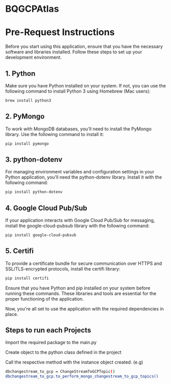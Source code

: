 # BQGCPAtlas

# Pre-Request Instructions

Before you start using this application, ensure that you have the necessary software and libraries installed. Follow these steps to set up your development environment.

## 1. Python

Make sure you have Python installed on your system. If not, you can use the following command to install Python 3 using Homebrew (Mac users):

```bash
brew install python3
```

## 2. PyMongo
To work with MongoDB databases, you'll need to install the PyMongo library. Use the following command to install it:

```bash
pip install pymongo
```

## 3. python-dotenv
For managing environment variables and configuration settings in your Python application, you'll need the python-dotenv library. Install it with the following command:

```bash
pip install python-dotenv
```

## 4. Google Cloud Pub/Sub
If your application interacts with Google Cloud Pub/Sub for messaging, install the google-cloud-pubsub library with the following command:

```bash
pip install google-cloud-pubsub
```

## 5. Certifi
To provide a certificate bundle for secure communication over HTTPS and SSL/TLS-encrypted protocols, install the certifi library:

```bash
pip install certifi
```

Ensure that you have Python and pip installed on your system before running these commands. These libraries and tools are essential for the proper functioning of the application.

Now, you're all set to use the application with the required dependencies in place.

## Steps to run each Projects

Import the required package to the main.py

Create object to the python class defined in the project

Call the respective method with the instance object created. (e.g)

```bash
dbchangestream_to_gcp = ChangeStreamToGCPTopic()
dbchangestream_to_gcp.to_perform_mongo_changestream_to_gcp_topics()
```




